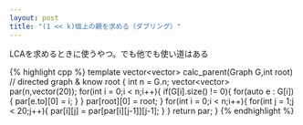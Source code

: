 ```yaml
---
layout: post
title: "(1 << k)個上の親を求める（ダブリング）"
---
```


LCAを求めるときに使うやつ。でも他でも使い道はある

{% highlight cpp %}
template<class T>
vector<vector<int>> calc_parent(Graph<T> G,int root) // directed graph & know root
{
  int n = G.n;
  vector<vector<int>> par(n,vector<int>(20));
  for(int i = 0;i < n;i++){
    if(G[i].size() != 0){
      for(auto e : G[i]){
        par[e.to][0] = i;
      }
    }
    par[root][0] = root;
  }
  for(int i = 0;i < n;i++){
    for(int j = 1;j < 20;j++){
      par[i][j] = par[par[i][j-1]][j-1];
    }
  }
  return par;
}
{% endhighlight %}
